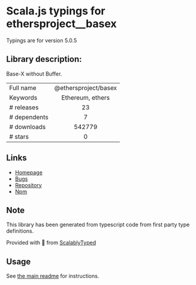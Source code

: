 
# Scala.js typings for ethersproject__basex

Typings are for version 5.0.5

## Library description:
Base-X without Buffer.

|                    |                 |
| ------------------ | :-------------: |
| Full name          | @ethersproject/basex |
| Keywords           | Ethereum, ethers |
| # releases         | 23 |
| # dependents       | 7 |
| # downloads        | 542779 |
| # stars            | 0 |

## Links
- [Homepage](https://github.com/ethers-io/ethers.js#readme)
- [Bugs](https://github.com/ethers-io/ethers.js/issues)
- [Repository](https://github.com/ethers-io/ethers.js)
- [Npm](https://www.npmjs.com/package/%40ethersproject%2Fbasex)
    


## Note
This library has been generated from typescript code from first party type definitions.

Provided with :purple_heart: from [ScalablyTyped](https://github.com/oyvindberg/ScalablyTyped)

## Usage
See [the main readme](../../readme.md) for instructions.


